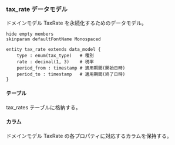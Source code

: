 ### tax_rate データモデル

ドメインモデル TaxRate を永続化するためのデータモデル。

```plantuml
hide empty members
skinparam defaultFontName Monospaced

entity tax_rate extends data_model {
    type : enum(tax_type)   # 種別
    rate : decimal(1, 3)    # 税率
    period_from : timestamp # 適用期間(開始日時)
    period_to : timestamp   # 適用期間(終了日時)
}
```

#### テーブル

tax_rates テーブルに格納する。

#### カラム

ドメインモデル TaxRate の各プロパティに対応するカラムを保持する。
